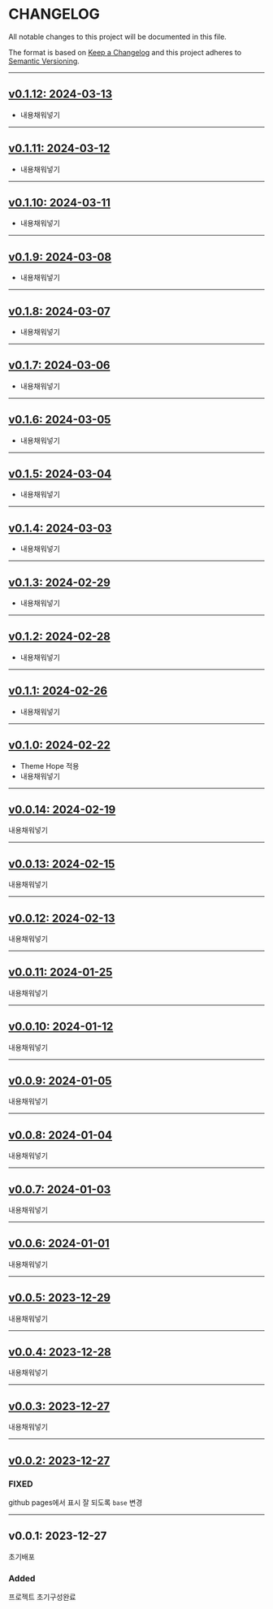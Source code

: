 # CHANGELOG

All notable changes to this project will be documented in this file.

The format is based on [Keep a Changelog](http://keepachangelog.com)
and this project adheres to [Semantic Versioning](http://semver.org).

---

## [v0.1.12: 2024-03-13][v0.1.12]

- 내용채워넣기

---

## [v0.1.11: 2024-03-12][v0.1.11]

- 내용채워넣기

---

## [v0.1.10: 2024-03-11][v0.1.10]

- 내용채워넣기

---

## [v0.1.9: 2024-03-08][v0.1.9]

- 내용채워넣기

---

## [v0.1.8: 2024-03-07][v0.1.8]

- 내용채워넣기

---

## [v0.1.7: 2024-03-06][v0.1.7]

- 내용채워넣기

---

## [v0.1.6: 2024-03-05][v0.1.6]

- 내용채워넣기

---

## [v0.1.5: 2024-03-04][v0.1.5]

- 내용채워넣기

---

## [v0.1.4: 2024-03-03][v0.1.4]

- 내용채워넣기

---

## [v0.1.3: 2024-02-29][v0.1.3]

- 내용채워넣기

---

## [v0.1.2: 2024-02-28][v0.1.2]

- 내용채워넣기

---

## [v0.1.1: 2024-02-26][v0.1.1]

- 내용채워넣기

---

## [v0.1.0: 2024-02-22][v0.1.0]

- Theme Hope 적용
- 내용채워넣기

---

## [v0.0.14: 2024-02-19][v0.0.14]

내용채워넣기

---

## [v0.0.13: 2024-02-15][v0.0.13]

내용채워넣기

---

## [v0.0.12: 2024-02-13][v0.0.12]

내용채워넣기

---

## [v0.0.11: 2024-01-25][v0.0.11]

내용채워넣기

---

## [v0.0.10: 2024-01-12][v0.0.10]

내용채워넣기

---

## [v0.0.9: 2024-01-05][v0.0.9]

내용채워넣기

---

## [v0.0.8: 2024-01-04][v0.0.8]

내용채워넣기

---

## [v0.0.7: 2024-01-03][v0.0.7]

내용채워넣기

---

## [v0.0.6: 2024-01-01][v0.0.6]

내용채워넣기

---

## [v0.0.5: 2023-12-29][v0.0.5]

내용채워넣기

---

## [v0.0.4: 2023-12-28][v0.0.4]

내용채워넣기

---

## [v0.0.3: 2023-12-27][v0.0.3]

내용채워넣기

---

## [v0.0.2: 2023-12-27][v0.0.2]

### FIXED

github pages에서 표시 잘 되도록 `base` 변경

---

## v0.0.1: 2023-12-27

초기배포

### Added

프로젝트 초기구성완료


[v0.0.2]: https://github.com/chanhi2000/crashcourse/compare/v0.0.1...v0.0.2
[v0.0.3]: https://github.com/chanhi2000/crashcourse/compare/v0.0.2...v0.0.3
[v0.0.4]: https://github.com/chanhi2000/crashcourse/compare/v0.0.3...v0.0.4
[v0.0.5]: https://github.com/chanhi2000/crashcourse/compare/v0.0.4...v0.0.5
[v0.0.6]: https://github.com/chanhi2000/crashcourse/compare/v0.0.5...v0.0.6
[v0.0.7]: https://github.com/chanhi2000/crashcourse/compare/v0.0.6...v0.0.7
[v0.0.8]: https://github.com/chanhi2000/crashcourse/compare/v0.0.7...v0.0.8
[v0.0.9]: https://github.com/chanhi2000/crashcourse/compare/v0.0.8...v0.0.9
[v0.0.10]: https://github.com/chanhi2000/crashcourse/compare/v0.0.9...v0.0.10
[v0.0.11]: https://github.com/chanhi2000/crashcourse/compare/v0.0.10...v0.0.11
[v0.0.12]: https://github.com/chanhi2000/crashcourse/compare/v0.0.11...v0.0.12
[v0.0.13]: https://github.com/chanhi2000/crashcourse/compare/v0.0.12...v0.0.13
[v0.0.14]: https://github.com/chanhi2000/crashcourse/compare/v0.0.13...v0.0.14
[v0.1.0]: https://github.com/chanhi2000/crashcourse/compare/v0.0.14...v0.1.0
[v0.1.1]: https://github.com/chanhi2000/crashcourse/compare/v0.1.0...v0.1.1
[v0.1.2]: https://github.com/chanhi2000/crashcourse/compare/v0.1.1...v0.1.2
[v0.1.3]: https://github.com/chanhi2000/crashcourse/compare/v0.1.2...v0.1.3
[v0.1.4]: https://github.com/chanhi2000/crashcourse/compare/v0.1.3...v0.1.4
[v0.1.5]: https://github.com/chanhi2000/crashcourse/compare/v0.1.4...v0.1.5
[v0.1.6]: https://github.com/chanhi2000/crashcourse/compare/v0.1.5...v0.1.6
[v0.1.7]: https://github.com/chanhi2000/crashcourse/compare/v0.1.6...v0.1.7
[v0.1.8]: https://github.com/chanhi2000/crashcourse/compare/v0.1.7...v0.1.8
[v0.1.9]: https://github.com/chanhi2000/crashcourse/compare/v0.1.8...v0.1.9
[v0.1.10]: https://github.com/chanhi2000/crashcourse/compare/v0.1.9...v0.1.10
[v0.1.11]: https://github.com/chanhi2000/crashcourse/compare/v0.1.10...v0.1.11
[v0.1.12]: https://github.com/chanhi2000/crashcourse/compare/v0.1.11...v0.1.12